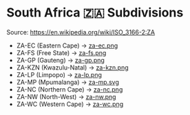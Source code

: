 # South Africa 🇿🇦 Subdivisions

Source: https://en.wikipedia.org/wiki/ISO_3166-2:ZA

* ZA-EC (Eastern Cape) -> [za-ec.png](https://github.com/amckenna41/iso3166-flag-icons/blob/main/iso3166-2-icons/ZA/za-ec.png)
* ZA-FS (Free State) -> [za-fs.png](https://github.com/amckenna41/iso3166-flag-icons/blob/main/iso3166-2-icons/ZA/za-fs.png)
* ZA-GP (Gauteng) -> [za-gp.png](https://github.com/amckenna41/iso3166-flag-icons/blob/main/iso3166-2-icons/ZA/za-gp.png)
* ZA-KZN (Kwazulu-Natal) -> [za-kzn.png](https://github.com/amckenna41/iso3166-flag-icons/blob/main/iso3166-2-icons/ZA/za-kzn.png)
* ZA-LP (Limpopo) -> [za-lp.png](https://github.com/amckenna41/iso3166-flag-icons/blob/main/iso3166-2-icons/ZA/za-lp.png)
* ZA-MP (Mpumalanga) -> [za-mp.svg](https://github.com/amckenna41/iso3166-flag-icons/blob/main/iso3166-2-icons/ZA/za-mp.svg)
* ZA-NC (Northern Cape) -> [za-nc.png](https://github.com/amckenna41/iso3166-flag-icons/blob/main/iso3166-2-icons/ZA/za-nc.png)
* ZA-NW (North-West) -> [za-nw.png](https://github.com/amckenna41/iso3166-flag-icons/blob/main/iso3166-2-icons/ZA/za-nw.png)
* ZA-WC (Western Cape) -> [za-wc.png](https://github.com/amckenna41/iso3166-flag-icons/blob/main/iso3166-2-icons/ZA/za-wc.png)
